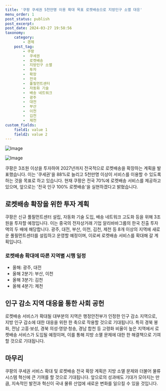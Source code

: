 ```yaml
---
title: '쿠팡 쿠세권 5천만명 이용 확대 목표 로켓배송으로 지방인구 소멸 대응'
menu_order: 1
post_status: publish
post_excerpt: 
post_date: 2024-03-27 19:58:56
taxonomy:
    category:
        - 경제
    post_tag:
        - 쿠팡
        -  쿠세권
        -  로켓배송
        -  지방인구 소멸
        -  투자
        -  확장
        -  전국
        -  풀필먼트센터
        -  자동화 기술
        -  배송 네트워크
        -  광주
        -  대전
        -  부산
        -  이천
        -  김천
        -  제천
custom_fields:
    field1: value 1
    field2: value 2
---
```


![Image](https://imgnews.pstatic.net/image/001/2024/03/27/AKR20240327027600030_02_i_P4_20240327084512301.jpg?type=w647)

![Image](https://imgnews.pstatic.net/image/001/2024/03/27/AKR20240327027600030_01_i_P4_20240327084512305.jpg?type=w647)

쿠팡은 3조원 이상을 투자하여 2027년까지 전국적으로 로켓배송을 확장하는 계획을 발표했습니다. 이는 '쿠세권'을 88%로 늘리고 5천만명 이상이 서비스를 이용할 수 있도록 하는 것을 목표로 하고 있습니다. 현재 쿠팡은 전국 70%에 로켓배송 서비스를 제공하고 있으며, 앞으로는 '전국 인구 100% 로켓배송'을 실현하겠다고 밝혔습니다.
## 로켓배송 확장을 위한 투자 계획
쿠팡은 신규 풀필먼트센터 설립, 자동화 기술 도입, 배송 네트워크 고도화 등을 위해 3조원을 투자할 예정입니다. 이는 중국의 전자상거래 기업 알리바바그룹의 한국 진출 투자액의 두 배에 해당합니다. 광주, 대전, 부산, 이천, 김천, 제천 등 8개 이상의 지역에 새로운 풀필먼트센터를 설립하고 운영할 예정이며, 이로써 로켓배송 서비스를 확대해 갈 계획입니다.
### 로켓배송 확대에 따른 지역별 시행 일정
- 올해: 광주, 대전
- 올해 2분기: 부산, 이천
- 올해 3분기: 김천
- 올해 4분기: 제천
## 인구 감소 지역 대응을 통한 사회 공헌
로켓배송 서비스가 확대될 대부분의 지역은 행정안전부가 인정한 인구 감소 지역으로, 지방 인구 감소에 대한 대응을 위한 한 축으로 작용할 것으로 기대됩니다. 특히 경북 봉화, 전남 고흥·보성, 경북 의성·영양·청송, 경남 합천 등 고령화 비율이 높은 지역에서 로켓배송 서비스가 도입될 예정이며, 이를 통해 지방 소멸 문제에 대한 한 해결책으로 기여할 것으로 기대됩니다.
## 마무리
쿠팡의 쿠세권 서비스 확대 및 로켓배송 전국 확장 계획은 지방 소멸 문제와 더불어 물류 시스템 혁신에 큰 기여를 할 것으로 기대됩니다. 앞으로의 성과에도 기대가 모아지는 만큼, 지속적인 발전과 혁신이 국내 물류 산업에 새로운 변화를 일으킬 수 있을 것입니다.
